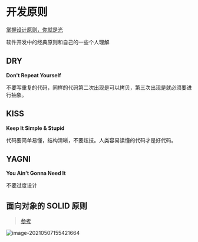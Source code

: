 # 开发原则

[掌握设计原则，你就是光](https://juejin.cn/post/6948235657978314783)

软件开发中的经典原则和自己的一些个人理解

## DRY

**Don't Repeat Yourself**

不要写重复的代码，同样的代码第二次出现是可以拷贝，第三次出现是就必须要进行抽象。

## KISS

**Keep It Simple & Stupid**

代码要简单易懂，结构清晰，不要炫技。人类容易读懂的代码才是好代码。

## YAGNI

**You Ain’t Gonna Need It**

不要过度设计

## 面向对象的 SOLID 原则

> [参考](https://zhuanlan.zhihu.com/p/24614363)

![image-20210507155421664](http://qiniu.houserqu.com/image-20210507155421664.png)

